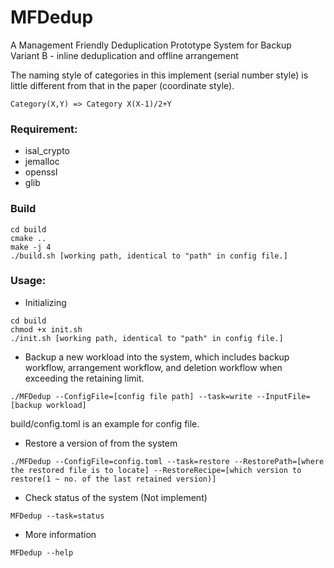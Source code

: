 # MFDedup
A Management Friendly Deduplication Prototype System for Backup    
Variant B - inline deduplication and offline arrangement

The naming style of categories in this implement (serial number style) is little different from that in the paper (coordinate style).
```
Category(X,Y) => Category X(X-1)/2+Y
```


### Requirement:
+ isal_crypto
+ jemalloc
+ openssl
+ glib

### Build
```
cd build
cmake ..
make -j 4
./build.sh [working path, identical to "path" in config file.]
```

### Usage:

+ Initializing
```
cd build
chmod +x init.sh
./init.sh [working path, identical to "path" in config file.]
```

+ Backup a new workload into the system, which includes backup workflow, arrangement workflow, and deletion workflow when exceeding the retaining limit.
```
./MFDedup --ConfigFile=[config file path] --task=write --InputFile=[backup workload]
```
build/config.toml is an example for config file.
     
+ Restore a version of from the system
```
./MFDedup --ConfigFile=config.toml --task=restore --RestorePath=[where the restored file is to locate] --RestoreRecipe=[which version to restore(1 ~ no. of the last retained version)]
```
+ Check status of the system (Not implement)
```
MFDedup --task=status
```
+ More information
```
MFDedup --help
```


